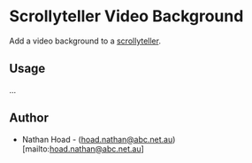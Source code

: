 # Scrollyteller Video Background

Add a video background to a [scrollyteller](https://www.npmjs.com/package/@abcnews/scrollyteller).

## Usage

...

## Author

- Nathan Hoad - (hoad.nathan@abc.net.au)[mailto:hoad.nathan@abc.net.au]
